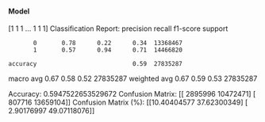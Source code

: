 #### Model
[1 1 1 ... 1 1 1]
Classification Report:
              precision    recall  f1-score   support

           0       0.78      0.22      0.34  13368467
           1       0.57      0.94      0.71  14466820

    accuracy                           0.59  27835287
   macro avg       0.67      0.58      0.52  27835287
weighted avg       0.67      0.59      0.53  27835287

Accuracy: 0.5947522653529672
Confusion Matrix:
[[ 2895996 10472471]
 [  807716 13659104]]
Confusion Matrix (%):
[[10.40404577 37.62300349]
 [ 2.90176997 49.07118076]]
